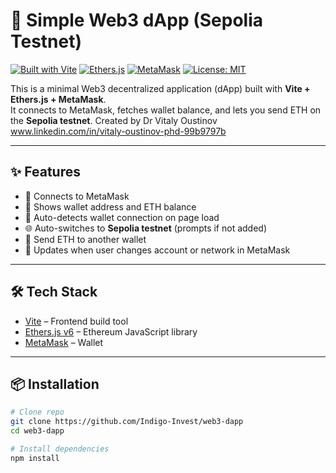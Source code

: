 # 🚀 Simple Web3 dApp (Sepolia Testnet)

[![Built with Vite](https://img.shields.io/badge/Built%20with-Vite-646CFF.svg?logo=vite&logoColor=white)](https://vitejs.dev/)
[![Ethers.js](https://img.shields.io/badge/Powered%20by-Ethers.js-253C80.svg?logo=ethereum&logoColor=white)](https://docs.ethers.org/)
[![MetaMask](https://img.shields.io/badge/Wallet-MetaMask-F6851B.svg?logo=metamask&logoColor=white)](https://metamask.io/)
[![License: MIT](https://img.shields.io/badge/License-MIT-green.svg)](LICENSE)

This is a minimal Web3 decentralized application (dApp) built with **Vite + Ethers.js + MetaMask**.  
It connects to MetaMask, fetches wallet balance, and lets you send ETH on the **Sepolia testnet**.
Created by Dr Vitaly Oustinov www.linkedin.com/in/vitaly-oustinov-phd-99b9797b

---

## ✨ Features
- 🔗 Connects to MetaMask
- 🧾 Shows wallet address and ETH balance
- 🔄 Auto-detects wallet connection on page load
- 🌐 Auto-switches to **Sepolia testnet** (prompts if not added)
- 💸 Send ETH to another wallet
- 🔔 Updates when user changes account or network in MetaMask

---

## 🛠️ Tech Stack
- [Vite](https://vitejs.dev/) – Frontend build tool  
- [Ethers.js v6](https://docs.ethers.org/) – Ethereum JavaScript library  
- [MetaMask](https://metamask.io/) – Wallet  

---

## 📦 Installation

```bash
# Clone repo
git clone https://github.com/Indigo-Invest/web3-dapp
cd web3-dapp

# Install dependencies
npm install


